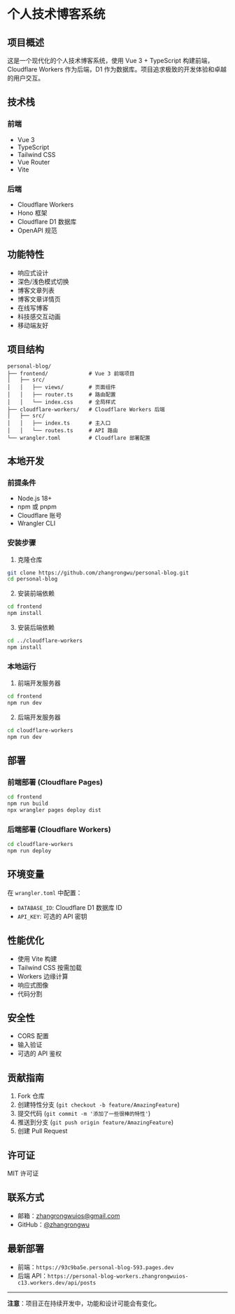 # 个人技术博客系统

## 项目概述

这是一个现代化的个人技术博客系统，使用 Vue 3 + TypeScript 构建前端，Cloudflare Workers 作为后端，D1 作为数据库。项目追求极致的开发体验和卓越的用户交互。

## 技术栈

### 前端
- Vue 3
- TypeScript
- Tailwind CSS
- Vue Router
- Vite

### 后端
- Cloudflare Workers
- Hono 框架
- Cloudflare D1 数据库
- OpenAPI 规范

## 功能特性

- 响应式设计
- 深色/浅色模式切换
- 博客文章列表
- 博客文章详情页
- 在线写博客
- 科技感交互动画
- 移动端友好

## 项目结构

```
personal-blog/
├── frontend/             # Vue 3 前端项目
│   ├── src/
│   │   ├── views/        # 页面组件
│   │   ├── router.ts     # 路由配置
│   │   └── index.css     # 全局样式
├── cloudflare-workers/   # Cloudflare Workers 后端
│   ├── src/
│   │   ├── index.ts      # 主入口
│   │   └── routes.ts     # API 路由
└── wrangler.toml         # Cloudflare 部署配置
```

## 本地开发

### 前提条件

- Node.js 18+
- npm 或 pnpm
- Cloudflare 账号
- Wrangler CLI

### 安装步骤

1. 克隆仓库
```bash
git clone https://github.com/zhangrongwu/personal-blog.git
cd personal-blog
```

2. 安装前端依赖
```bash
cd frontend
npm install
```

3. 安装后端依赖
```bash
cd ../cloudflare-workers
npm install
```

### 本地运行

1. 前端开发服务器
```bash
cd frontend
npm run dev
```

2. 后端开发服务器
```bash
cd cloudflare-workers
npm run dev
```

## 部署

### 前端部署 (Cloudflare Pages)

```bash
cd frontend
npm run build
npx wrangler pages deploy dist
```

### 后端部署 (Cloudflare Workers)

```bash
cd cloudflare-workers
npm run deploy
```

## 环境变量

在 `wrangler.toml` 中配置：

- `DATABASE_ID`: Cloudflare D1 数据库 ID
- `API_KEY`: 可选的 API 密钥

## 性能优化

- 使用 Vite 构建
- Tailwind CSS 按需加载
- Workers 边缘计算
- 响应式图像
- 代码分割

## 安全性

- CORS 配置
- 输入验证
- 可选的 API 鉴权

## 贡献指南

1. Fork 仓库
2. 创建特性分支 (`git checkout -b feature/AmazingFeature`)
3. 提交代码 (`git commit -m '添加了一些很棒的特性'`)
4. 推送到分支 (`git push origin feature/AmazingFeature`)
5. 创建 Pull Request

## 许可证

MIT 许可证

## 联系方式

- 邮箱：zhangrongwuios@gmail.com
- GitHub：[@zhangrongwu](https://github.com/zhangrongwu)

## 最新部署

- 前端：`https://93c9ba5e.personal-blog-593.pages.dev`
- 后端 API：`https://personal-blog-workers.zhangrongwuios-c13.workers.dev/api/posts`

---

**注意**：项目正在持续开发中，功能和设计可能会有变化。
